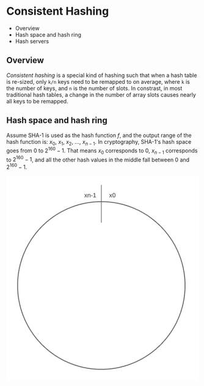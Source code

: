 # Consistent Hashing

* Overview
* Hash space and hash ring
* Hash servers

## Overview

*Consistent hashing* is a special kind of hashing such that when a hash table is re-sized, only `k/n` keys need to be remapped to on average, where `k` is the number of keys, and `n` is the number of slots. In constrast, in most traditional hash tables, a change in the number of array slots causes nearly all keys to be remapped.

## Hash space and hash ring

Assume SHA-1 is used as the hash function $f$, and the output range of the hash function is: $x_0$, $x_1$, $x_2$, ..., $x_{n-1}$. In cryptography, SHA-1's hash space goes from 0 to $2^160 - 1$. That means $x_0$ corresponds to 0, $x_{n-1}$ corresponds to $2^160 - 1$, and all the other hash values in the middle fall between 0 and $2^160 - 1$.

![](2021-09-04-11-53-15.png)

